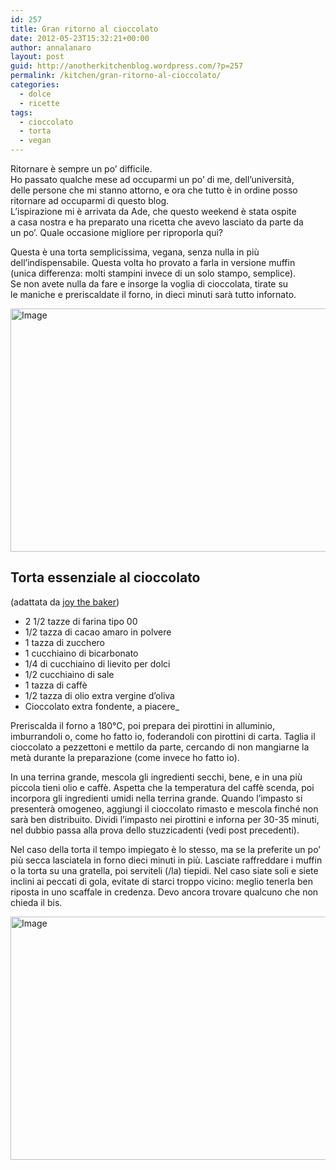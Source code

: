 ```yaml
---
id: 257
title: Gran ritorno al cioccolato
date: 2012-05-23T15:32:21+00:00
author: annalanaro
layout: post
guid: http://anotherkitchenblog.wordpress.com/?p=257
permalink: /kitchen/gran-ritorno-al-cioccolato/
categories:
  - dolce
  - ricette
tags:
  - cioccolato
  - torta
  - vegan
---
```

Ritornare è sempre un po&#8217; difficile.<br /> Ho passato qualche mese ad occuparmi un po&#8217; di me, dell&#8217;università,<br /> delle persone che mi stanno attorno, e ora che tutto è in ordine posso<br /> ritornare ad occuparmi di questo blog.<br /> L&#8217;ispirazione mi è arrivata da Ade, che questo weekend è stata ospite<br /> a casa nostra e ha preparato una ricetta che avevo lasciato da parte da<br /> un po&#8217;. Quale occasione migliore per riproporla qui?

Questa è una torta semplicissima, vegana, senza nulla in più<br /> dell&#8217;indispensabile. Questa volta ho provato a farla in versione muffin<br /> (unica differenza: molti stampini invece di un solo stampo, semplice).<br /> Se non avete nulla da fare e insorge la voglia di cioccolata, tirate su<br /> le maniche e preriscaldate il forno, in dieci minuti sarà tutto infornato.

<img class=" wp-image alignnone" src="https://anotherkitchenblog.files.wordpress.com/2012/05/dscf3398.jpg?w=1014" alt="Image" width="519" height="389" />

## Torta essenziale al cioccolato

(adattata da <a title="joy the baker" href="http://joythebaker.com/2012/02/simple-vegan-chocolate-cake/" target="_blank">joy the baker</a>)

* 2 1/2 tazze di farina tipo 00
* 1/2 tazza di cacao amaro in polvere
* 1 tazza di zucchero
* 1 cucchiaino di bicarbonato
* 1/4 di cucchiaino di lievito per dolci
* 1/2 cucchiaino di sale
* 1 tazza di caffè
* 1/2 tazza di olio extra vergine d&#8217;oliva
* Cioccolato extra fondente, a piacere_

Preriscalda il forno a 180°C, poi prepara dei pirottini in alluminio, imburrandoli o, come ho fatto io, foderandoli con pirottini di carta. Taglia il cioccolato a pezzettoni e mettilo da parte, cercando di non mangiarne la metà durante la preparazione (come invece ho fatto io).

In una terrina grande, mescola gli ingredienti secchi, bene, e in una più piccola tieni olio e caffè. Aspetta che la temperatura del caffè scenda, poi incorpora gli ingredienti umidi nella terrina grande. Quando l&#8217;impasto si presenterà omogeneo, aggiungi il cioccolato rimasto e mescola finché non sarà ben distribuito. Dividi l&#8217;impasto nei pirottini e inforna per 30-35 minuti, nel dubbio passa alla prova dello stuzzicadenti (vedi post precedenti).

Nel caso della torta il tempo impiegato è lo stesso, ma se la preferite un po&#8217; più secca lasciatela in forno dieci minuti in più. Lasciate raffreddare i muffin o la torta su una gratella, poi serviteli (/la) tiepidi. Nel caso siate soli e siete inclini ai peccati di gola, evitate di starci troppo vicino: meglio tenerla ben riposta in uno scaffale in credenza. Devo ancora trovare qualcuno che non chieda il bis.

<img class=" wp-image" src="https://anotherkitchenblog.files.wordpress.com/2012/05/dscf3394.jpg?w=1014" alt="Image" width="519" height="389" />